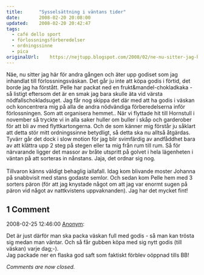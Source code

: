 ```yaml
---
title:		"Sysselsättning i väntans tider"
date:		2008-02-20 20:08:00
updated:	2008-02-20 20:42:47
tags: 
  - café dello sport
  - förlossningsförberedelser
  - ordningssinne
  - pica	
originalUrl:	https://nejtupp.blogspot.com/2008/02/ne-nu-sitter-jag-hr-fr-andra-gngen-och.html
---
```


Näe, nu sitter jag här för andra gången och äter upp godiset som jag inhandlat till förlossningsväskan. Det går ju inte att köpa godis i förtid, det borde jag ha förstått. Pelle har packat ned en frukt&mandel-chokladkaka  -  så listigt eftersom det är en smak jag bara skulle äta vid värsta nödfallschokladsuget. Jag får nog skippa det där med att ha godis i väskan och koncentrera mig på alla de andra nödvändiga förberedelserna inför förlossningen. Som att organisera hemmet.. När vi flyttade hit till Hornstull i november så tryckte vi in alla saker huller om buller i skåp och garderober för att bli av med flyttkartongerna. Och de som känner mig förstår ju såklart att detta stör mitt ordningssinne betydligt, så detta ska nu alltså åtgärdas. Tyvärr går det dock i slow motion för jag blir svimfärdig av andfåddhet bara av att klättra upp 2 steg på stegen eller ta mig från rum till rum. Så för närvarande ligger det massor av bråte utspritt på golvet i hela lägenheten i väntan på att sorteras in nånstans. Jaja, det ordnar sig nog.<br>
<br>
Tillvaron känns väldigt behaglig iallafall. Idag kom blivande moster Johanna på snabbvisit med stans godaste semlor. Och sedan kom Pelle hem med 3 sorters päron (för att jag knystade något om att jag var enormt sugen på päron vid något av nattkvistens uppvaknanden). Jag har det mycket fint!

<div class="comments">
	<div class="comments-header"><h2>1 Comment</h2></div>
	<div class="comments-body">
			<div class="comment" id="comment-9122423516584731661">
				<p class="comment-header">
					<date datetime="2008-02-25T12:46:00.000+01:00">2008-02-25 12:46:00</date> 
					<a href="undefined" rel="nofollow">Anonym</a>:
				</p>
				<div class="comment-content"><p>Det är just därför man ska packa väskan full med godis - så man kan trösta sig medan man väntar. Och så får gubben köpa med sig nytt godis (till väskan) varje dag;-).<BR/>Jag packade ner en flaska god saft som faktiskt förblev oöppnad tills BB!</p></div>
				<div class="comment-footer"></div>
			</div></div>
	<p class="comments-footer"><em>Comments are now closed.</em></p>
</div>